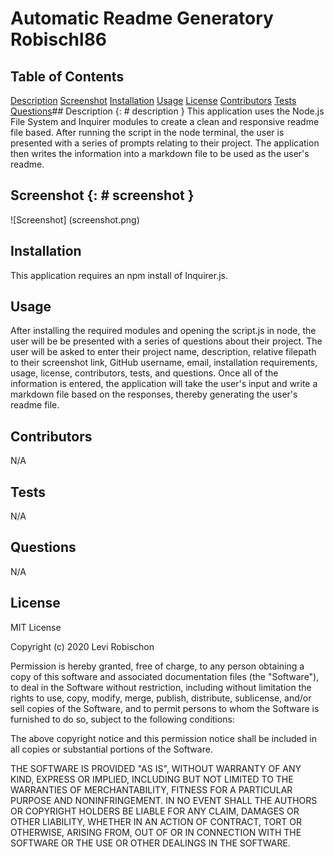 # Automatic Readme Generatory Robischl86
## Table of Contents
[Description](#description)
[Screenshot](#screenshot)
[Installation](#installation)
[Usage](#usage)
[License](#license)
[Contributors](#contributors)
[Tests](#tests)
[Questions](#questions)## Description {: # description }
This application uses the Node.js File System and Inquirer modules to create a clean and responsive readme file based. After running the script in the node terminal, the user is presented with a series of prompts relating to their project. The application then writes the information into a markdown file to be used as the user's readme.
## Screenshot {: # screenshot }
![Screenshot] (screenshot.png) 
## Installation
This application requires an npm install of Inquirer.js.
## Usage
After installing the required modules and opening the script.js in node, the user will be be presented with a series of questions about their project. The user will be asked to enter their project name, description, relative filepath to their screenshot link, GitHub username, email, installation requirements, usage, license, contributors, tests, and questions. Once all of the information is entered, the application will take the user's input and write a markdown file based on the responses, thereby generating the user's readme file.
## Contributors
N/A
## Tests
N/A
## Questions
N/A
## License
MIT License

Copyright (c) 2020 Levi Robischon

Permission is hereby granted, free of charge, to any person obtaining a copy
of this software and associated documentation files (the "Software"), to deal
in the Software without restriction, including without limitation the rights
to use, copy, modify, merge, publish, distribute, sublicense, and/or sell
copies of the Software, and to permit persons to whom the Software is
furnished to do so, subject to the following conditions:

The above copyright notice and this permission notice shall be included in all
copies or substantial portions of the Software.

THE SOFTWARE IS PROVIDED "AS IS", WITHOUT WARRANTY OF ANY KIND, EXPRESS OR
IMPLIED, INCLUDING BUT NOT LIMITED TO THE WARRANTIES OF MERCHANTABILITY,
FITNESS FOR A PARTICULAR PURPOSE AND NONINFRINGEMENT. IN NO EVENT SHALL THE
AUTHORS OR COPYRIGHT HOLDERS BE LIABLE FOR ANY CLAIM, DAMAGES OR OTHER
LIABILITY, WHETHER IN AN ACTION OF CONTRACT, TORT OR OTHERWISE, ARISING FROM,
OUT OF OR IN CONNECTION WITH THE SOFTWARE OR THE USE OR OTHER DEALINGS IN THE
SOFTWARE.

